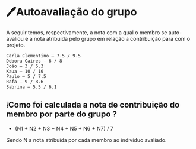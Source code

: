<!--AVALIAÇÂO DO GRUPO-->
# 🖊️Autoavaliação do grupo
A seguir temos, respectivamente, a nota com a qual o membro se auto-avaliou e a nota atribuida pelo grupo em relação a contribuição para com o projeto.

	Carla Clementino – 7.5 / 9.5 
	Debora Caires - 6 / 8
	João – 3 / 5.3	
	Kaua – 10 / 10
	Paulo – 5 / 7.5
	Rafa – 9 / 8.6
	Sabrina – 5.5 / 6.1

## ❕Como foi calculada a nota de contribuição do membro por parte do grupo ? 
- (N1 + N2 + N3 + N4 + N5 + N6 + N7) / 7

Sendo N a nota atribuida por cada membro ao indivíduo avaliado.
